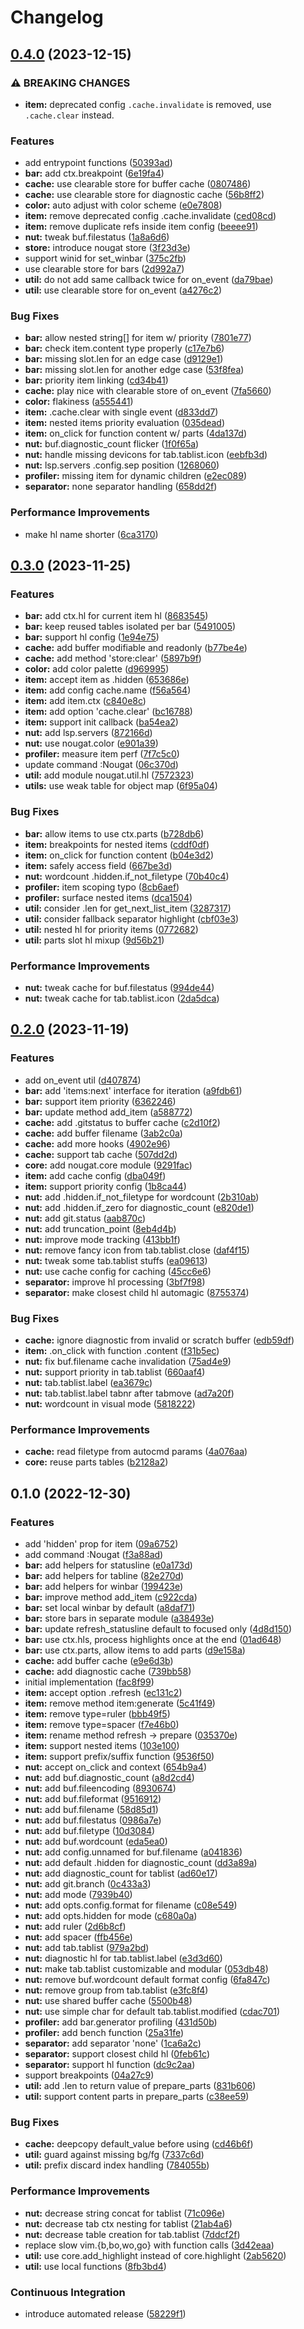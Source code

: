 # Changelog

## [0.4.0](https://github.com/MunifTanjim/nougat.nvim/compare/0.3.0...0.4.0) (2023-12-15)


### ⚠ BREAKING CHANGES

* **item:** deprecated config `.cache.invalidate` is removed, use `.cache.clear` instead.

### Features

* add entrypoint functions ([50393ad](https://github.com/MunifTanjim/nougat.nvim/commit/50393adfe375daef1f9891236fff24ca2d739471))
* **bar:** add ctx.breakpoint ([6e19fa4](https://github.com/MunifTanjim/nougat.nvim/commit/6e19fa495277bc5c8df54274f9f2e60b62d2b9cb))
* **cache:** use clearable store for buffer cache ([0807486](https://github.com/MunifTanjim/nougat.nvim/commit/0807486bd9a4ef0bfc7e8a5f84b2ad9d5b5725e0))
* **cache:** use clearable store for diagnostic cache ([56b8ff2](https://github.com/MunifTanjim/nougat.nvim/commit/56b8ff2d9ff278b3cd2f8aeb4d449d5e23736585))
* **color:** auto adjust with color scheme ([e0e7808](https://github.com/MunifTanjim/nougat.nvim/commit/e0e78084b8c88e9e733ac4e2e5cf391545c33909))
* **item:** remove deprecated config .cache.invalidate ([ced08cd](https://github.com/MunifTanjim/nougat.nvim/commit/ced08cd3c9cbd3701464d5c4aca9323f37869a6a))
* **item:** remove duplicate refs inside item config ([beeee91](https://github.com/MunifTanjim/nougat.nvim/commit/beeee91291ccf3e406de27ae24adacffe16d1aa8))
* **nut:** tweak buf.filestatus ([1a8a6d6](https://github.com/MunifTanjim/nougat.nvim/commit/1a8a6d66d2589d3adaf299b8e458449d9b1429d0))
* **store:** introduce nougat store ([3f23d3e](https://github.com/MunifTanjim/nougat.nvim/commit/3f23d3e01f7ecb254312f9ac0e32bee1e6e6b488))
* support winid for set_winbar ([375c2fb](https://github.com/MunifTanjim/nougat.nvim/commit/375c2fb805f20a03168d7c097a3eebf26a19ddcd))
* use clearable store for bars ([2d992a7](https://github.com/MunifTanjim/nougat.nvim/commit/2d992a7273bb904ebb4fb99e70350889b121be7d))
* **util:** do not add same callback twice for on_event ([da79bae](https://github.com/MunifTanjim/nougat.nvim/commit/da79bae1f80c2e915c9e86512909fcc124fbd9ec))
* **util:** use clearable store for on_event ([a4276c2](https://github.com/MunifTanjim/nougat.nvim/commit/a4276c24585357280f7974740bdbb85e4cf638ed))


### Bug Fixes

* **bar:** allow nested string[] for item w/ priority ([7801e77](https://github.com/MunifTanjim/nougat.nvim/commit/7801e77938850073c081874fd0567e8ae0dc31e1))
* **bar:** check item.content type properly ([c17e7b6](https://github.com/MunifTanjim/nougat.nvim/commit/c17e7b6ba2cd61ae1dd0447e4f022d6c57508a20))
* **bar:** missing slot.len for an edge case ([d9129e1](https://github.com/MunifTanjim/nougat.nvim/commit/d9129e1bd81f8f939700cb9e7fd76da6de9e693c))
* **bar:** missing slot.len for another edge case ([53f8fea](https://github.com/MunifTanjim/nougat.nvim/commit/53f8fea17cff165f91c32de8d083fce07652de8f))
* **bar:** priority item linking ([cd34b41](https://github.com/MunifTanjim/nougat.nvim/commit/cd34b41152cfbd59cf7faf2b523841db944098bb))
* **cache:** play nice with clearable store of on_event ([7fa5660](https://github.com/MunifTanjim/nougat.nvim/commit/7fa5660abb52216b5c49ee0f7743cec9564b5ee5))
* **color:** flakiness ([a555441](https://github.com/MunifTanjim/nougat.nvim/commit/a55544170b0faa92ae04cb9050817bda56896ccd))
* **item:** .cache.clear with single event ([d833dd7](https://github.com/MunifTanjim/nougat.nvim/commit/d833dd72dfbd092b4bff8562926bd0453b426ebd))
* **item:** nested items priority evaluation ([035dead](https://github.com/MunifTanjim/nougat.nvim/commit/035dead5c8d41f3bb7acd7ae1e3cc2b847bc4216))
* **item:** on_click for function content w/ parts ([4da137d](https://github.com/MunifTanjim/nougat.nvim/commit/4da137d636f1291aa87eddc0317311f36f088b70))
* **nut:** buf.diagnostic_count flicker ([1f0f65a](https://github.com/MunifTanjim/nougat.nvim/commit/1f0f65aebbf7490fceef7dde75f00f75cdb9629f))
* **nut:** handle missing devicons for tab.tablist.icon ([eebfb3d](https://github.com/MunifTanjim/nougat.nvim/commit/eebfb3d44ea7860e908f11890f5bd5b7779774da))
* **nut:** lsp.servers .config.sep position ([1268060](https://github.com/MunifTanjim/nougat.nvim/commit/12680601bc9b46884dce4b1963f91077904242f7))
* **profiler:** missing item for dynamic children ([e2ec089](https://github.com/MunifTanjim/nougat.nvim/commit/e2ec089b9b03ed0e3c9a546588678daa71b6869b))
* **separator:** none separator handling ([658dd2f](https://github.com/MunifTanjim/nougat.nvim/commit/658dd2fb337c4687b2565d173dcaf1a9ce66b6a2))


### Performance Improvements

* make hl name shorter ([6ca3170](https://github.com/MunifTanjim/nougat.nvim/commit/6ca31705277db02aa19574a38365dc8781436872))

## [0.3.0](https://github.com/MunifTanjim/nougat.nvim/compare/0.2.0...0.3.0) (2023-11-25)


### Features

* **bar:** add ctx.hl for current item hl ([8683545](https://github.com/MunifTanjim/nougat.nvim/commit/86835454b6212a6aaa4780d3882aaeca6612bc54))
* **bar:** keep reused tables isolated per bar ([5491005](https://github.com/MunifTanjim/nougat.nvim/commit/54910058fc90d86707b3b3c862bba936358782eb))
* **bar:** support hl config ([1e94e75](https://github.com/MunifTanjim/nougat.nvim/commit/1e94e75cbe6498101df2638c006ac992b046bdf7))
* **cache:** add buffer modifiable and readonly ([b77be4e](https://github.com/MunifTanjim/nougat.nvim/commit/b77be4e865b518020ac9cd10f0ce490a2ecfc2d8))
* **cache:** add method 'store:clear' ([5897b9f](https://github.com/MunifTanjim/nougat.nvim/commit/5897b9fe70ca4390ad3cd3e12418829c64c3d44e))
* **color:** add color palette ([d969995](https://github.com/MunifTanjim/nougat.nvim/commit/d9699952b65dd998b14feea6db46a3cbb3d59631))
* **item:** accept item as .hidden ([653686e](https://github.com/MunifTanjim/nougat.nvim/commit/653686e254bdd73e30c4a39d0a879be89f5f2a38))
* **item:** add config cache.name ([f56a564](https://github.com/MunifTanjim/nougat.nvim/commit/f56a564405dbc45c1aa48d2c4c97ce2137c13530))
* **item:** add item.ctx ([c840e8c](https://github.com/MunifTanjim/nougat.nvim/commit/c840e8ccb1f0870236846455a9aa90838ee2460a))
* **item:** add option 'cache.clear' ([bc16788](https://github.com/MunifTanjim/nougat.nvim/commit/bc16788827a52e0c4a7a8604fbe393eb9a7b3fda))
* **item:** support init callback ([ba54ea2](https://github.com/MunifTanjim/nougat.nvim/commit/ba54ea225c55826614ed8c4563b3399c836e304b))
* **nut:** add lsp.servers ([872166d](https://github.com/MunifTanjim/nougat.nvim/commit/872166d155271fbcd8ba0a7e40f51c137729005f))
* **nut:** use nougat.color ([e901a39](https://github.com/MunifTanjim/nougat.nvim/commit/e901a394b8ecdb111922aab668e8f6dd87749d1c))
* **profiler:** measure item perf ([7f7c5c0](https://github.com/MunifTanjim/nougat.nvim/commit/7f7c5c0eb388b3aaae7c95014ec199f81ef5d3fb))
* update command :Nougat ([06c370d](https://github.com/MunifTanjim/nougat.nvim/commit/06c370db771c4e9f9ce67a1c921a3f13f493dda7))
* **util:** add module nougat.util.hl ([7572323](https://github.com/MunifTanjim/nougat.nvim/commit/7572323c52e1010a6314592e498b37988deb3f89))
* **utils:** use weak table for object map ([6f95a04](https://github.com/MunifTanjim/nougat.nvim/commit/6f95a045b697856552b67ad1256bcd3f78c2660d))


### Bug Fixes

* **bar:** allow items to use ctx.parts ([b728db6](https://github.com/MunifTanjim/nougat.nvim/commit/b728db61edbead5ec5bae84128c679929f453d98))
* **item:** breakpoints for nested items ([cddf0df](https://github.com/MunifTanjim/nougat.nvim/commit/cddf0df402c167090b99ffd49fd544238022a967))
* **item:** on_click for function content ([b04e3d2](https://github.com/MunifTanjim/nougat.nvim/commit/b04e3d25a59c0e4e92c6b7b342fbed9f01dda8f4))
* **item:** safely access field ([667be3d](https://github.com/MunifTanjim/nougat.nvim/commit/667be3df84fc097e27c196d5ce894840e3a3ed21))
* **nut:** wordcount .hidden.if_not_filetype ([70b40c4](https://github.com/MunifTanjim/nougat.nvim/commit/70b40c401a433932e7c720aee3b5903b8a6bbfb4))
* **profiler:** item scoping typo ([8cb6aef](https://github.com/MunifTanjim/nougat.nvim/commit/8cb6aefde61c48b9f900f3dc6d233b3507b1a0bb))
* **profiler:** surface nested items ([dca1504](https://github.com/MunifTanjim/nougat.nvim/commit/dca150442a0699578623ffa9a255c84f3d43b6ff))
* **util:** consider .len for get_next_list_item ([3287317](https://github.com/MunifTanjim/nougat.nvim/commit/328731789b46b7199a8f6c88de8316b746d522d3))
* **util:** consider fallback separator highlight ([cbf03e3](https://github.com/MunifTanjim/nougat.nvim/commit/cbf03e35906862d6fd9f5af55ba00ba8388d2213))
* **util:** nested hl for priority items ([0772682](https://github.com/MunifTanjim/nougat.nvim/commit/0772682c2c1e9b074c76cfcda42d90f5c63e420e))
* **util:** parts slot hl mixup ([9d56b21](https://github.com/MunifTanjim/nougat.nvim/commit/9d56b217163152b2a1994ecafc7739407641e1fe))


### Performance Improvements

* **nut:** tweak cache for buf.filestatus ([994de44](https://github.com/MunifTanjim/nougat.nvim/commit/994de44a642f474d0ed15ce3b303373e32b0778c))
* **nut:** tweak cache for tab.tablist.icon ([2da5dca](https://github.com/MunifTanjim/nougat.nvim/commit/2da5dca75b7b9cbfcd146dbb55ada04f6c21a417))

## [0.2.0](https://github.com/MunifTanjim/nougat.nvim/compare/0.1.0...0.2.0) (2023-11-19)


### Features

* add on_event util ([d407874](https://github.com/MunifTanjim/nougat.nvim/commit/d407874a163b11f8b1414635ae7db4696c6e3a0e))
* **bar:** add 'items:next' interface for iteration ([a9fdb61](https://github.com/MunifTanjim/nougat.nvim/commit/a9fdb6107a92e36a4c76b50c8967001097deb29e))
* **bar:** support item priority ([6362246](https://github.com/MunifTanjim/nougat.nvim/commit/63622465301d14c3af301e3ead98ae21d46d577a))
* **bar:** update method add_item ([a588772](https://github.com/MunifTanjim/nougat.nvim/commit/a588772576829e40da5edc76623e62b914f9b8d9))
* **cache:** add .gitstatus to buffer cache ([c2d10f2](https://github.com/MunifTanjim/nougat.nvim/commit/c2d10f2259b5a00737338def3ab443440055ddd4))
* **cache:** add buffer filename ([3ab2c0a](https://github.com/MunifTanjim/nougat.nvim/commit/3ab2c0a8b7d233b4d80adc89e86423bae1f0cf12))
* **cache:** add more hooks ([4902e96](https://github.com/MunifTanjim/nougat.nvim/commit/4902e967cdf4b6328364f649497def85a91208b2))
* **cache:** support tab cache ([507dd2d](https://github.com/MunifTanjim/nougat.nvim/commit/507dd2deaaceaea223f9f107268512902feb274f))
* **core:** add nougat.core module ([9291fac](https://github.com/MunifTanjim/nougat.nvim/commit/9291fac6bd0323e9d7600d52ec4873ac0fc75b19))
* **item:** add cache config ([dba049f](https://github.com/MunifTanjim/nougat.nvim/commit/dba049fe50b2b3b07f446e66e6159b663650ee63))
* **item:** support priority config ([1b8ca44](https://github.com/MunifTanjim/nougat.nvim/commit/1b8ca446743608119c95dbe0e45c3a4f5c5305d7))
* **nut:** add .hidden.if_not_filetype for wordcount ([2b310ab](https://github.com/MunifTanjim/nougat.nvim/commit/2b310ab1eaec94e405727f36a1febf412405ca6c))
* **nut:** add .hidden.if_zero for diagnostic_count ([e820de1](https://github.com/MunifTanjim/nougat.nvim/commit/e820de186ffc00669aa454e54fcd93b4e5b47aa6))
* **nut:** add git.status ([aab870c](https://github.com/MunifTanjim/nougat.nvim/commit/aab870c6011ee77daf05633b1251993a2cfba787))
* **nut:** add truncation_point ([8eb4d4b](https://github.com/MunifTanjim/nougat.nvim/commit/8eb4d4be4c2f4e1d67fa5629a9baaf142b0e761c))
* **nut:** improve mode tracking ([413bb1f](https://github.com/MunifTanjim/nougat.nvim/commit/413bb1fda680dc67779c01f496ed6e477188be77))
* **nut:** remove fancy icon from tab.tablist.close ([daf4f15](https://github.com/MunifTanjim/nougat.nvim/commit/daf4f155ea703d04e095c2521b2281d8cf0611f8))
* **nut:** tweak some tab.tablist stuffs ([ea09613](https://github.com/MunifTanjim/nougat.nvim/commit/ea096136b6dd6edfe7dcecbd4ce8e0286b9355bc))
* **nut:** use cache config for caching ([45cc6e6](https://github.com/MunifTanjim/nougat.nvim/commit/45cc6e6ac8fb562ce3304c68041d655d9a4930c3))
* **separator:** improve hl processing ([3bf7f98](https://github.com/MunifTanjim/nougat.nvim/commit/3bf7f98b3825533acce904e4ce025133fb231bda))
* **separator:** make closest child hl automagic ([8755374](https://github.com/MunifTanjim/nougat.nvim/commit/8755374c9ee017c091b9f19c48dae2183a7d2f83))


### Bug Fixes

* **cache:** ignore diagnostic from invalid or scratch buffer ([edb59df](https://github.com/MunifTanjim/nougat.nvim/commit/edb59df603352b08796e58fb06cc0498033082ea))
* **item:** .on_click with function .content ([f31b5ec](https://github.com/MunifTanjim/nougat.nvim/commit/f31b5ecc426c9840930526b5fa12832ed8738a87))
* **nut:** fix buf.filename cache invalidation ([75ad4e9](https://github.com/MunifTanjim/nougat.nvim/commit/75ad4e98a9275a595d1136fa1b19a39ab2e235fd))
* **nut:** support priority in tab.tablist ([660aaf4](https://github.com/MunifTanjim/nougat.nvim/commit/660aaf4af2deeb69c18917fb88852d75d9810335))
* **nut:** tab.tablist.label ([ea3679c](https://github.com/MunifTanjim/nougat.nvim/commit/ea3679cf201b107e740b220f35497ec11001311a))
* **nut:** tab.tablist.label tabnr after tabmove ([ad7a20f](https://github.com/MunifTanjim/nougat.nvim/commit/ad7a20fd42ea1a3e16c96425c4089cbf73231af3))
* **nut:** wordcount in visual mode ([5818222](https://github.com/MunifTanjim/nougat.nvim/commit/58182225e56855e98d635027fb4560e825e3ef86))


### Performance Improvements

* **cache:** read filetype from autocmd params ([4a076aa](https://github.com/MunifTanjim/nougat.nvim/commit/4a076aa89ab3a23b9a37f222737d40db918b423b))
* **core:** reuse parts tables ([b2128a2](https://github.com/MunifTanjim/nougat.nvim/commit/b2128a2b1abba1c24cddad8b731889d763228c0e))

## 0.1.0 (2022-12-30)


### Features

* add 'hidden' prop for item ([09a6752](https://github.com/MunifTanjim/nougat.nvim/commit/09a67529ecadd362e341a5ca297546633ba5362c))
* add command :Nougat ([f3a88ad](https://github.com/MunifTanjim/nougat.nvim/commit/f3a88adf90e6a4c77d676d6aca2e348e58ad7948))
* **bar:** add helpers for statusline ([e0a173d](https://github.com/MunifTanjim/nougat.nvim/commit/e0a173d80aeb21a8f159e11cb5310e7a6a103c74))
* **bar:** add helpers for tabline ([82e270d](https://github.com/MunifTanjim/nougat.nvim/commit/82e270d91b04afb26bba602265ed8763765783c2))
* **bar:** add helpers for winbar ([199423e](https://github.com/MunifTanjim/nougat.nvim/commit/199423ea7a0eed0a219b2cf7ad1040d7e5de6bb4))
* **bar:** improve method add_item ([c922cda](https://github.com/MunifTanjim/nougat.nvim/commit/c922cdaa47b7e595bcd86c946c9999608749e3a5))
* **bar:** set local winbar by default ([a8daf71](https://github.com/MunifTanjim/nougat.nvim/commit/a8daf71631eb18f9bacae099eb7ec4488bd71aa6))
* **bar:** store bars in separate module ([a38493e](https://github.com/MunifTanjim/nougat.nvim/commit/a38493efbefca8d4e2d13f51633c1e8171056116))
* **bar:** update refresh_statusline default to focused only ([4d8d150](https://github.com/MunifTanjim/nougat.nvim/commit/4d8d150320366602261375ccca058e383de4ddb8))
* **bar:** use ctx.hls, process highlights once at the end ([01ad648](https://github.com/MunifTanjim/nougat.nvim/commit/01ad648ea9dea0349cc51c395b22e7b366314e13))
* **bar:** use ctx.parts, allow items to add parts ([d9e158a](https://github.com/MunifTanjim/nougat.nvim/commit/d9e158ad1108d1f7d1be5a3708a4986637cc3df9))
* **cache:** add buffer cache ([e9e6d3b](https://github.com/MunifTanjim/nougat.nvim/commit/e9e6d3b6920ae1f5d7b83986bd3a100d1a7e02a6))
* **cache:** add diagnostic cache ([739bb58](https://github.com/MunifTanjim/nougat.nvim/commit/739bb588b51ff8e7c493c5f2884dd0ef36c63674))
* initial implementation ([fac8f99](https://github.com/MunifTanjim/nougat.nvim/commit/fac8f9952cc456a1bf99bc2b54ff98bb0cd1162e))
* **item:** accept option .refresh ([ec131c2](https://github.com/MunifTanjim/nougat.nvim/commit/ec131c24b6b26ee8a59dbe90de128de39111d7c0))
* **item:** remove method item:generate ([5c41f49](https://github.com/MunifTanjim/nougat.nvim/commit/5c41f49be30b9053e769a48b30c2f06e49b78a97))
* **item:** remove type=ruler ([bbb49f5](https://github.com/MunifTanjim/nougat.nvim/commit/bbb49f5cfd89826da63f27f18a8db477586c33e9))
* **item:** remove type=spacer ([f7e46b0](https://github.com/MunifTanjim/nougat.nvim/commit/f7e46b0727e996b8877ae70ade1750254c330a22))
* **item:** rename method refresh -&gt; prepare ([035370e](https://github.com/MunifTanjim/nougat.nvim/commit/035370ebb757085e9f45f54cc809d75859eb47d7))
* **item:** support nested items ([103e100](https://github.com/MunifTanjim/nougat.nvim/commit/103e100c14079e2722ac43467948d7b45975a05c))
* **item:** support prefix/suffix function ([9536f50](https://github.com/MunifTanjim/nougat.nvim/commit/9536f50b9f9a290c1e209d51b13a5a12475f0cb3))
* **nut:** accept on_click and context ([654b9a4](https://github.com/MunifTanjim/nougat.nvim/commit/654b9a4a942b93ab876803942c15e17c4dbc7777))
* **nut:** add buf.diagnostic_count ([a8d2cd4](https://github.com/MunifTanjim/nougat.nvim/commit/a8d2cd457fc108fc27d73e31258405d5139eb587))
* **nut:** add buf.fileencoding ([8930674](https://github.com/MunifTanjim/nougat.nvim/commit/8930674059c5f7a3ca6db0c27c792bce4625acb6))
* **nut:** add buf.fileformat ([9516912](https://github.com/MunifTanjim/nougat.nvim/commit/9516912ed4a5e5dc7929f58dac1a3c347dbc4683))
* **nut:** add buf.filename ([58d85d1](https://github.com/MunifTanjim/nougat.nvim/commit/58d85d1e427b289861247aa8810f8ee6204471e4))
* **nut:** add buf.filestatus ([0986a7e](https://github.com/MunifTanjim/nougat.nvim/commit/0986a7e57770fdc099505c581b3cb41ee2d053b8))
* **nut:** add buf.filetype ([10d3084](https://github.com/MunifTanjim/nougat.nvim/commit/10d30844b6b22802be5059d741280f2229e14d0a))
* **nut:** add buf.wordcount ([eda5ea0](https://github.com/MunifTanjim/nougat.nvim/commit/eda5ea08ac3f472d98140cee0d1d98674a6904fa))
* **nut:** add config.unnamed for buf.filename ([a041836](https://github.com/MunifTanjim/nougat.nvim/commit/a041836fdfdc458a8e5e5b6bea35585a423e5844))
* **nut:** add default .hidden for diagnostic_count ([dd3a89a](https://github.com/MunifTanjim/nougat.nvim/commit/dd3a89a0107e7805347d7e58f30feed26373a869))
* **nut:** add diagnostic_count for tablist ([ad60e17](https://github.com/MunifTanjim/nougat.nvim/commit/ad60e1709a66415ed15df7af990b809bfa8263c4))
* **nut:** add git.branch ([0c433a3](https://github.com/MunifTanjim/nougat.nvim/commit/0c433a3349a511da22cf3c1d113faa0986de5d55))
* **nut:** add mode ([7939b40](https://github.com/MunifTanjim/nougat.nvim/commit/7939b408d4115aac0988da44ee425f70271491bf))
* **nut:** add opts.config.format for filename ([c08e549](https://github.com/MunifTanjim/nougat.nvim/commit/c08e549edb76f4c7e8f63fd83f0de99eec39cd71))
* **nut:** add opts.hidden for mode ([c680a0a](https://github.com/MunifTanjim/nougat.nvim/commit/c680a0a190c9ef66886c4e7024880078fc2b739b))
* **nut:** add ruler ([2d6b8cf](https://github.com/MunifTanjim/nougat.nvim/commit/2d6b8cfb101041cf4577674104be4537a11e3bbc))
* **nut:** add spacer ([ffb456e](https://github.com/MunifTanjim/nougat.nvim/commit/ffb456e9e1dae4b149a2c25429c76f03da389bd1))
* **nut:** add tab.tablist ([979a2bd](https://github.com/MunifTanjim/nougat.nvim/commit/979a2bd706de51423f9be8f2dbed703a8557b8ee))
* **nut:** diagnostic hl for tab.tablist.label ([e3d3d60](https://github.com/MunifTanjim/nougat.nvim/commit/e3d3d60609e4ecfec805ccc3cf29b67f6767f067))
* **nut:** make tab.tablist customizable and modular ([053db48](https://github.com/MunifTanjim/nougat.nvim/commit/053db48fe8f34dda0906859b2fde7fc00e3fafbb))
* **nut:** remove buf.wordcount default format config ([6fa847c](https://github.com/MunifTanjim/nougat.nvim/commit/6fa847cb0afd538a7e44b10edadc938885a0d9ab))
* **nut:** remove group from tab.tablist ([e3fc8f4](https://github.com/MunifTanjim/nougat.nvim/commit/e3fc8f478cbb95e11ca8dc14d6fa5eee12414e28))
* **nut:** use shared buffer cache ([5500b48](https://github.com/MunifTanjim/nougat.nvim/commit/5500b48d59bab3ebaf84ef4a2853a32688034cfc))
* **nut:** use simple char for default tab.tablist.modified ([cdac701](https://github.com/MunifTanjim/nougat.nvim/commit/cdac701b8de3441c4858cb4f081ece695d1c24d4))
* **profiler:** add bar.generator profiling ([431d50b](https://github.com/MunifTanjim/nougat.nvim/commit/431d50b90459ff3a4dd43cf94ceb160c757d828f))
* **profiler:** add bench function ([25a31fe](https://github.com/MunifTanjim/nougat.nvim/commit/25a31fe2619ac080e8d99a6af041d7f54abcdbd7))
* **separator:** add separator 'none' ([1ca6a2c](https://github.com/MunifTanjim/nougat.nvim/commit/1ca6a2c2921ff5937f67fc6aa257b1f262be07f6))
* **separator:** support closest child hl ([0feb61c](https://github.com/MunifTanjim/nougat.nvim/commit/0feb61c0f0bd8503b91104f531fdde717bac3c37))
* **separator:** support hl function ([dc9c2aa](https://github.com/MunifTanjim/nougat.nvim/commit/dc9c2aaad0aa36112b2a9c858819bc727cceb762))
* support breakpoints ([04a27c9](https://github.com/MunifTanjim/nougat.nvim/commit/04a27c90cc2e3a1aea523b532d2a69ea1b957f52))
* **util:** add .len to return value of prepare_parts ([831b606](https://github.com/MunifTanjim/nougat.nvim/commit/831b606cd0ab3d76613083b31d2789fc0c6fb056))
* **util:** support content parts in prepare_parts ([c38ee59](https://github.com/MunifTanjim/nougat.nvim/commit/c38ee59378805204792839a0e8c09f593b9a1c6d))


### Bug Fixes

* **cache:** deepcopy default_value before using ([cd46b6f](https://github.com/MunifTanjim/nougat.nvim/commit/cd46b6ff4d07b17e2f83628305681833f3136158))
* **util:** guard against missing bg/fg ([7337c6d](https://github.com/MunifTanjim/nougat.nvim/commit/7337c6d91c1d21933a8c13de626a71954300ddae))
* **util:** prefix discard index handling ([784055b](https://github.com/MunifTanjim/nougat.nvim/commit/784055b85fb65206237b509fce5decbdb1dbc501))


### Performance Improvements

* **nut:** decrease string concat for tablist ([71c096e](https://github.com/MunifTanjim/nougat.nvim/commit/71c096ebbffa463e0c82db06862807f7cf1c08e6))
* **nut:** decrease tab ctx nesting for tablist ([21ab4a6](https://github.com/MunifTanjim/nougat.nvim/commit/21ab4a698e29076a3c537b2b6651c50b8db79d27))
* **nut:** decrease table creation for tab.tablist ([7ddcf2f](https://github.com/MunifTanjim/nougat.nvim/commit/7ddcf2f4e2871352fac29587204840b5aad97d0f))
* replace slow vim.{b,bo,wo,go} with function calls ([3d42eaa](https://github.com/MunifTanjim/nougat.nvim/commit/3d42eaa5faea29d55db81f15e909e401057798b7))
* **util:** use core.add_highlight instead of core.highlight ([2ab5620](https://github.com/MunifTanjim/nougat.nvim/commit/2ab562060facbfe048f2766571d5b7b44444e287))
* **util:** use local functions ([8fb3bd4](https://github.com/MunifTanjim/nougat.nvim/commit/8fb3bd44923886c97d4b090ea1af211b045dd8fd))


### Continuous Integration

* introduce automated release ([58229f1](https://github.com/MunifTanjim/nougat.nvim/commit/58229f19d6f877ff1c855ae944f7161ea12b8b94))
